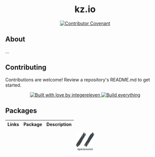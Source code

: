 <!-- TODO(@ebntly): Update with kz.io banner
<p align="center">
  <img
    alt="intv8 logo"
    height="70"
    src="https://raw.githubusercontent.com/kz-io/.github/main/profile/img/clr/banner.svg"
  />
</p>
-->

<!-- Remote when banner is in place -->
<div align="center">
  <h1>kz.io</h1>
</div>

<p align="center">
  <a href="https://github.com/intv8/.github/blob/main/.github/CODE_OF_CONDUCT.md">
    <img
      alt="Contributor Covenant"
      src="https://img.shields.io/badge/Contributor%20Covenant-2.1-4baaaa.svg?style=flat-square"
    />
  </a>
</p>

## About
...

## Contributing
Contributions are welcome! Review a repository's README.md to get started.

<p align="center">
  <a href="https://github.com/i11n">
    <img
      alt="Built with love by integereleven"
      src="https://img.shields.io/badge/built%20with%20%E2%9D%A4%20-i11n-585CA4?style=for-the-badge"
    />
  </a>
  <a href="https://github.com/kz-io">
    <img
      alt="Build everything" 
      src="https://img.shields.io/badge/BUILD-EVERYTHING-DE492E?style=for-the-badge"
    />
  </a>
</p>

## Packages
| Links | Package | Description |
|-------|---------|-------------|

<p align="center">
  <img
    alt="intv8 logo"
    height="64"
    src="https://raw.githubusercontent.com/i11n/.github/main/profile/img/frm/logo-open-source.svg"
  />
</p>

<!---- Markdown Links -->
